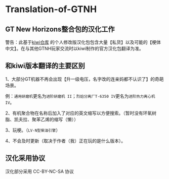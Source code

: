 # Translation-of-GTNH

## GT New Horizons整合包的汉化工作

警告：此基于[kiwi仓库](https://github.com/Kiwi233/Translation-of-GTNH) 的个人修改版汉化包包含大量【私货】以及可能的【梗体中文】。在与其他GTNH玩家交流时以kiwi制作的官方汉化包翻译为准。

## 和kiwi版本翻译的主要区别

1、大部分GT机器不再会出现【升一级电压，名字改的连亲妈都不认识了】的奇葩场景。

例：`通用研磨机`更名为`进阶研磨机 II`；`烈焰分离厂T-6350 IV`更名为`进阶热力离心机 IV`。

2、有机聚合物在名称后加入了对应的英文缩写以方便搜索。（暂时没有环氧树脂、凯夫拉、聚苯乙烯的缩写（懒））

3、玩梗。（`LV-N型柴油引擎`）

4、不会及时更新（取决于作者（我）正在玩的是什么版本）。

## 汉化采用协议

汉化部分采用 CC-BY-NC-SA 协议

